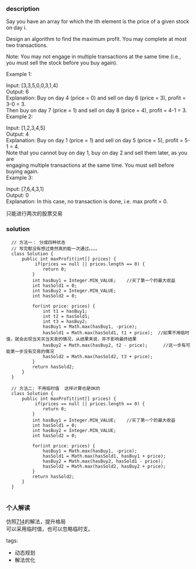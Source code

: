 ### description    
  Say you have an array for which the ith element is the price of a given stock on day i.  
    
  Design an algorithm to find the maximum profit. You may complete at most two transactions.  
    
  Note: You may not engage in multiple transactions at the same time (i.e., you must sell the stock before you buy again).  
    
  Example 1:  
    
  Input: [3,3,5,0,0,3,1,4]  
  Output: 6  
  Explanation: Buy on day 4 (price = 0) and sell on day 6 (price = 3), profit = 3-0 = 3.  
               Then buy on day 7 (price = 1) and sell on day 8 (price = 4), profit = 4-1 = 3.  
  Example 2:  
    
  Input: [1,2,3,4,5]  
  Output: 4  
  Explanation: Buy on day 1 (price = 1) and sell on day 5 (price = 5), profit = 5-1 = 4.  
               Note that you cannot buy on day 1, buy on day 2 and sell them later, as you are  
               engaging multiple transactions at the same time. You must sell before buying again.  
  Example 3:  
    
  Input: [7,6,4,3,1]  
  Output: 0  
  Explanation: In this case, no transaction is done, i.e. max profit = 0.  
    
  只能进行两次的股票交易  
### solution    
```    
  // 方法一： 分成四种状态  
  // 写完都没有想过竟然真的能一次通过。。。。  
  class Solution {  
      public int maxProfit(int[] prices) {  
           if(prices == null || prices.length == 0) {  
              return 0;  
          }  
          int hasBuy1 = Integer.MIN_VALUE;    //买了第一个的最大收益  
          int hasSold1 = 0;  
          int hasBuy2 = Integer.MIN_VALUE;  
          int hasSold2 = 0;  
    
          for(int price: prices) {  
              int t1 = hasBuy1;  
              int t2 = hasSold1;  
              int t3 = hasBuy2;  
              hasBuy1 = Math.max(hasBuy1, -price);        
              hasSold1 = Math.max(hasSold1, t1 + price);  //如果不用临时值，就会出现当天买当天卖的情况，从结果来说，并不影响最终结果  
              hasBuy2 = Math.max(hasBuy2, t2 - price);      //这一步有可能第一步没有交易的情况  
              hasSold2 = Math.max(hasSold2, t3 + price);  
          }  
          return hasSold2;  
      }  
  }  
    
  // 方法二: 不用临时值  这样计算也是OK的  
  class Solution {  
      public int maxProfit(int[] prices) {  
           if(prices == null || prices.length == 0) {  
              return 0;  
          }  
          int hasBuy1 = Integer.MIN_VALUE;    //买了第一个的最大收益  
          int hasSold1 = 0;  
          int hasBuy2 = Integer.MIN_VALUE;  
          int hasSold2 = 0;  
    
          for(int price: prices) {  
              hasBuy1 = Math.max(hasBuy1, -price);  
              hasSold1 = Math.max(hasSold1, hasBuy1 + price);  
              hasBuy2 = Math.max(hasBuy2, hasSold1 - price);  
              hasSold2 = Math.max(hasSold2, hasBuy2 + price);  
          }  
          return hasSold2;  
      }  
  }  
    
```    
    
### 个人解读    
  仿照[714](714_Best%20Time%20to%20Buy%20and%20Sell%20Stock%20with%20Transaction%20Fee.md)的解法，提升格局  
  可以采用临时值，也可以忽略临时支。  
    
tags:    
  -  动态规划  
  -  解法优化  
